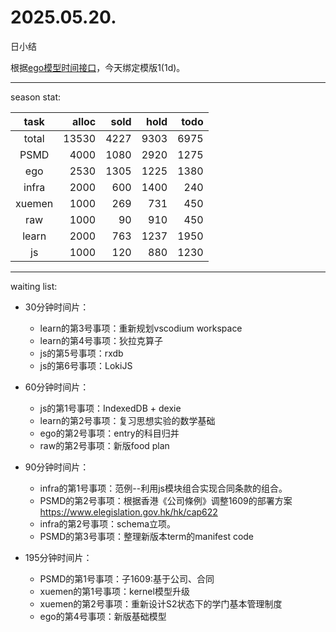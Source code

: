 # 2025.05.20.
日小结

<a id="top"></a>
根据[ego模型时间接口](https://gitee.com/hyg/blog/blob/master/timeflow.md)，今天绑定模版1(1d)。

<a id="index"></a>

---
season stat:

| task | alloc | sold | hold | todo |
| :---: | ---: | ---: | ---: | ---: |
| total | 13530 | 4227 | 9303 | 6975 |
| PSMD | 4000 | 1080 | 2920 | 1275 |
| ego | 2530 | 1305 | 1225 | 1380 |
| infra | 2000 | 600 | 1400 | 240 |
| xuemen | 1000 | 269 | 731 | 450 |
| raw | 1000 | 90 | 910 | 450 |
| learn | 2000 | 763 | 1237 | 1950 |
| js | 1000 | 120 | 880 | 1230 |

---
waiting list:


- 30分钟时间片：
  - learn的第3号事项：重新规划vscodium workspace
  - learn的第4号事项：狄拉克算子
  - js的第5号事项：rxdb
  - js的第6号事项：LokiJS

- 60分钟时间片：
  - js的第1号事项：IndexedDB + dexie
  - learn的第2号事项：复习思想实验的数学基础
  - ego的第2号事项：entry的科目归并
  - raw的第2号事项：新版food plan

- 90分钟时间片：
  - infra的第1号事项：范例--利用js模块组合实现合同条款的组合。
  - PSMD的第2号事项：根据香港《公司條例》调整1609的部署方案 https://www.elegislation.gov.hk/hk/cap622
  - infra的第2号事项：schema立项。
  - PSMD的第3号事项：整理新版本term的manifest code

- 195分钟时间片：
  - PSMD的第1号事项：子1609:基于公司、合同
  - xuemen的第1号事项：kernel模型升级
  - xuemen的第2号事项：重新设计S2状态下的学门基本管理制度
  - ego的第4号事项：新版基础模型
